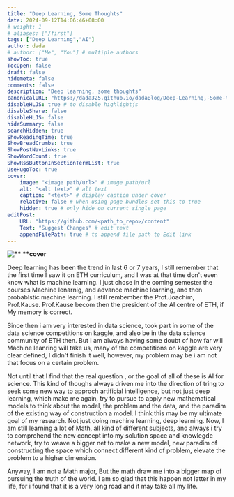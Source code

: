 ```yaml
---
title: "Deep Learning, Some Thoughts"
date: 2024-09-12T14:06:46+08:00
# weight: 1
# aliases: ["/first"]
tags: ["Deep Learning","AI"]
author: dada
# author: ["Me", "You"] # multiple authors
showToc: true
TocOpen: false
draft: false
hidemeta: false
comments: false
description: "Deep learning, some thoughts"
canonicalURL: "https://dada325.github.io/dadaBlog/Deep-Learning,-Some-thoughts"
disableHLJS: true # to disable highlightjs
disableShare: false
disableHLJS: false
hideSummary: false
searchHidden: true
ShowReadingTime: true
ShowBreadCrumbs: true
ShowPostNavLinks: true
ShowWordCount: true
ShowRssButtonInSectionTermList: true
UseHugoToc: true
cover:
    image: "<image path/url>" # image path/url
    alt: "<alt text>" # alt text
    caption: "<text>" # display caption under cover
    relative: false # when using page bundles set this to true
    hidden: true # only hide on current single page
editPost:
    URL: "https://github.com/<path_to_repo>/content"
    Text: "Suggest Changes" # edit text
    appendFilePath: true # to append file path to Edit link
---
```


**![** **cover](https://plus.unsplash.com/premium_photo-1671554187467-2d4a3be90458?q=80&w=3432&auto=format&fit=crop&ixlib=rb-4.0.3&ixid=M3wxMjA3fDB8MHxwaG90by1wYWdlfHx8fGVufDB8fHx8fA%3D%3D)**

Deep learning has been the trend in last 6 or 7 years, I still remember that the first time I saw it on ETH curriculum, and I was at that time don't even know what is machine learning. I just chose in the coming semester the courses Machine lenarnig, and advance machine learning, and then probablstic machine learning. I still rembember the Prof.Joachim, Prof.Kause. Prof.Kause becom then the president of the AI centre of ETH, if My memory is correct.

Since then i am very interested in data science, took part in some of the data science competitions on kaggle, and also be in the data science community of ETH then. But I am always having some doubt of how far will Machine leanring will take us, many of the competitions on kaggle are very clear defined, I didn't finish it well, however, my problem may be i am not that focus on a certain problem.

Not until that I find that the real question , or the goal of all of these is AI for science. This kind of thoughs always driven me into the direction of tring to seek some new way to approch artificial intelligence, but not just deep learning, which make me again, try to pursue to apply new mathematical models to think about the model, the problem and the data, and the paradim of the existing way of construction a model. I think this may be my ultimate goal of my research. Not just doing machine learning, deep learning. Now, I am still learning a lot of Math, all kind of different subjects, and always i try to comprehend the new concept into my solution space and knowlegde network, try to weave a bigger net to make a new model, new paradim of constructing the space which connect different kind of problem, elevate the problem to a higher dimension.

Anyway, I am not a Math major, But the math draw me into a bigger map of pursuing the truth of the world. I am so glad that this happen not latter in my life, for i found that it is a very long road and it may take all my life.
